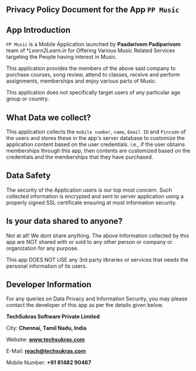 ## Privacy Policy Document for the App `PP Music`


App Introduction
----------------

`PP Music` is a Mobile Application launched by **Paadarivom Padiparivom** team of **Learn2Learn.in* 
for Offering Various Music Related Services targeting the People having interest in Music.

This application provides the members of the above said company to purchase courses, song review,
attend to classes, receive and perform assignments, memberships and enjoy various parts of Music.

This application does not specifically target users of any particular age group or country.


What Data we collect?
---------------------

This application collects the `mobile number`, `name`, `Email ID` and `Pincode` of the users
and stores these in the app's server database to customize the application content based on the
user credentials. i.e., if the user obtains memberships through this app, then contents are
customized based on the credentials and the memberships that they have purchased.


Data Safety
-----------

The security of the Application users is our top most concern. Such collected information is encrypted and sent to server application using a properly signed SSL certificate ensuring at most information security.

Is your data shared to anyone?
------------------------------

Not at all! We dont share anything. The above Information collected by this app are NOT shared with or sold to any other person or company or organization for any purpose.

This app DOES NOT USE any 3rd party libraries or services that needs the personal information of its users.

Developer Information
---------------------

For any queries on Data Privacy and Information Security, you may please contact the developer of this app as per the details given below.

**TechSukras Software Private Limited**

City: **Chennai, Tamil Nadu, India**

Website: **www.techsukras.com**

E-Mail: **reach@techsukras.com**

Mobile Number: **+91 81482 90467**
